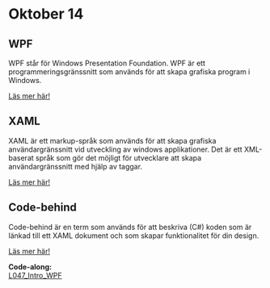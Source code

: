 # Oktober 14

## WPF

WPF står för Windows Presentation Foundation. WPF är ett programmeringsgränssnitt som används för att skapa grafiska program i Windows.

[Läs mer här!](https://learn.microsoft.com/en-us/dotnet/desktop/wpf/overview/?view=netdesktop-8.0)

## XAML

XAML är ett markup-språk som används för att skapa grafiska användargränssnitt vid utveckling av windows applikationer. Det är ett XML-baserat språk som gör det möjligt för utvecklare att skapa användargränssnitt med hjälp av taggar.

[Läs mer här!](https://learn.microsoft.com/en-us/dotnet/desktop/wpf/xaml/?view=netdesktop-8.0)

## Code-behind

Code-behind är en term som används för att beskriva (C#) koden som är länkad till ett XAML dokument och som skapar funktionalitet för din design.

[Läs mer här!](https://learn.microsoft.com/en-us/dotnet/desktop/wpf/advanced/code-behind-and-xaml-in-wpf?view=netframeworkdesktop-4.8)

**Code-along:**  
[L047_Intro_WPF](https://github.com/everyloop/NET24-Csharp/tree/master/Code-alongs/L047_Intro_WPF)